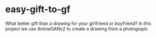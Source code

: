 # easy-gift-to-gf

What better gift than a drawing for your girlfriend or boyfriend? In this project we use AnimeGANv2 to create a drawing from a photograph.



